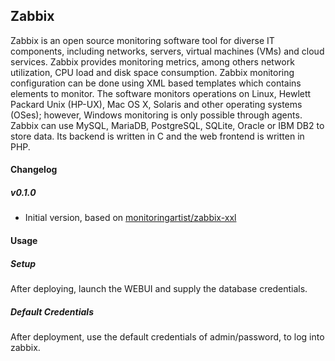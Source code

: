 ## Zabbix
Zabbix is an open source monitoring software tool for diverse IT components, including networks, servers, virtual machines (VMs)
and cloud services. Zabbix provides monitoring metrics, among others network utilization, CPU load and disk space consumption.
Zabbix monitoring configuration can be done using XML based templates which contains elements to monitor. The software monitors
operations on Linux, Hewlett Packard Unix (HP-UX), Mac OS X, Solaris and other operating systems (OSes); however, Windows 
monitoring is only possible through agents. Zabbix can use MySQL, MariaDB, PostgreSQL, SQLite, Oracle or IBM DB2 to store data.
Its backend is written in C and the web frontend is written in PHP.

#### Changelog

##### v0.1.0
* Initial version, based on [monitoringartist/zabbix-xxl](https://hub.docker.com/r/monitoringartist/zabbix-xxl/)

#### Usage

##### Setup
After deploying, launch the WEBUI and supply the database credentials.

##### Default Credentials
After deployment, use the default credentials of admin/password, to log into zabbix. 
